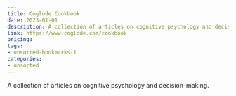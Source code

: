 ```yaml
---
title: Coglode Cookbook
date: 2023-01-01
description: A collection of articles on cognitive psychology and decision-making.
link: https://www.coglode.com/cookbook
pricing: 
tags: 
- unsorted-bookmarks-1 
categories: 
- unsorted 
---
```


A collection of articles on cognitive psychology and decision-making.